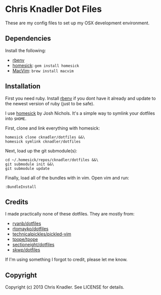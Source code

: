 # Chris Knadler Dot Files
These are my config files to set up my OSX development environment.

## Dependencies

Install the following:

* [rbenv][rbenv]
* [homesick][homesick]: `gem install homesick`
* [MacVim](http://code.google.com/p/macvim/): `brew install macvim`

## Installation

First you need ruby. Install [rbenv][rbenv] if you dont have it already and update to the newest version of ruby (just to be safe).

I use [homesick][homesick] by Josh Nichols. It's a simple way to symlink your dotfiles into `$HOME`.

First, clone and link everything with homesick:

```
homesick clone cknadler/dotfiles &&\
homesick symlink cknadler/dotfiles
```

Next, load up the git submodule(s):

```
cd ~/.homesick/repos/cknadler/dotfiles &&\
git submodule init &&\
git submodule update
```

Finally, load all of the bundles with in vim. Open vim and run:

```
:BundleInstall
```

## Credits

I made practically none of these dotfiles. They are mostly from:

* [ryanb/dotfiles](https://github.com/ryanb/dotfiles)
* [rtomayko/dotfiles](https://github.com/rtomayko/dotfiles)
* [technicalpickles/pickled-vim](https://github.com/technicalpickles/pickled-vim)
* [tpope/tpope](https://github.com/tpope/tpope)
* [sectioneight/dotfiles](https://github.com/sectioneight/dotfiles)
* [skwp/dotfiles](https://github.com/skwp/dotfiles)

If I'm using something I forgot to credit, please let me know.

## Copyright

Copyright (c) 2013 Chris Knadler. See LICENSE for details.

[rbenv]: https://github.com/sstephenson/rbenv/
[homesick]: https://github.com/technicalpickles/homesick
